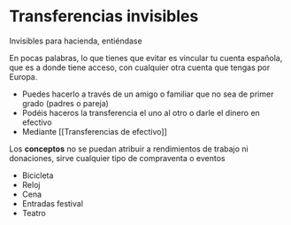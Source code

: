 # Transferencias invisibles
Invisibles para hacienda, entiéndase

En pocas palabras, lo que tienes que evitar es vincular tu cuenta española, que es a donde tiene acceso, con cualquier otra cuenta que tengas por Europa.
- Puedes hacerlo a través de un amigo o familiar que no sea de primer grado (padres o pareja)
- Podéis haceros la transferencia el uno al otro o darle el dinero en efectivo
- Mediante [[Transferencias de efectivo]]

Los **conceptos** no se puedan atribuir a rendimientos de trabajo ni donaciones, sirve cualquier tipo de compraventa o eventos
- Bicicleta
- Reloj
- Cena
- Entradas festival
- Teatro